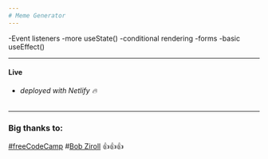```yaml
---
# Meme Generator
---
```


-Event listeners
-more useState()
-conditional rendering
-forms
-basic useEffect()

---

#### Live

####

- ###### deployed with Netlify :fire:

---

### Big **thanks** to:

[#freeCodeCamp](https://www.youtube.com/watch?v=bMknfKXIFA8&t=527s&ab_channel=freeCodeCamp.org) #[Bob Ziroll](https://scrimba.com/learn/learnreact) :thumbsup::thumbsup::thumbsup:
